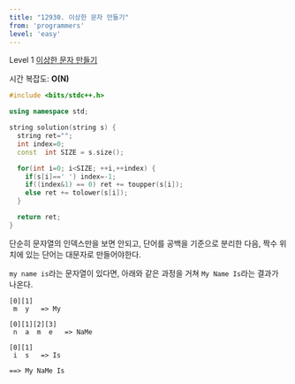 ```yaml
---
title: "12930. 이상한 문자 만들기"
from: 'programmers'
level: 'easy'
---
```


Level 1 [이상한 문자 만들기](https://programmers.co.kr/learn/courses/30/lessons/12930)

시간 복잡도: **O(N)**

```cpp
#include <bits/stdc++.h>

using namespace std;

string solution(string s) {
  string ret="";
  int index=0;
  const  int SIZE = s.size();

  for(int i=0; i<SIZE; ++i,++index) {
    if(s[i]==' ') index=-1;
    if((index&1) == 0) ret += toupper(s[i]);
    else ret += tolower(s[i]);
  }

  return ret;
}
```

단순히 문자열의 인덱스만을 보면 안되고, 단어를 공백을 기준으로 분리한 다음, 짝수 위치에 있는 단어는 대문자로 만들어야한다.


`my name is`라는 문자열이 있다면, 아래와 같은 과정을 거쳐 `My Name Is`라는 결과가 나온다.

```text
[0][1]
 m  y   => My

[0][1][2][3]
 n  a  m  e   => NaMe

[0][1]
 i  s   => Is

==> My NaMe Is
```